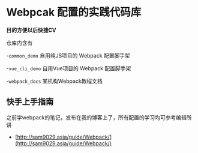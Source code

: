 # Webpcak 配置的实践代码库

**目的方便以后快捷CV**

仓库内含有

-`common_demo`  自用纯JS项目的 Webpack 配置脚手架

-`vue_cli_demo`  自用Vue项目的 Webpack 配置脚手架

-`webpack_docs`  某机构Webpack教程文档


## 快手上手指南

之前学webpack的笔记，发布在我的博客上了，所有配置的学习均可参考编辑所讲

- [http://sam9029.asia/guide/Webpack/](http://sam9029.asia/guide/Webpack/)
